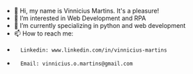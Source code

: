 - 👋 Hi, my name is Vinnicius Martins. It's a pleasure!
- 👀 I’m interested in Web Development and RPA
- 🌱 I’m currently specializing in python and web development
- 📫 How to reach me:
-       Linkedin: www.linkedin.com/in/vinnicius-martins
-       Email: vinnicius.o.martins@gmail.com

